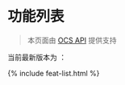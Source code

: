 

# 功能列表

> 本页面由 [OCS API](https://docs.ocsjs.com/api#definedscripts---arraydefinescript) 提供支持

当前最新版本为 ： <span id="version"></span>

<div id="main">

</div>


{% include feat-list.html %}
